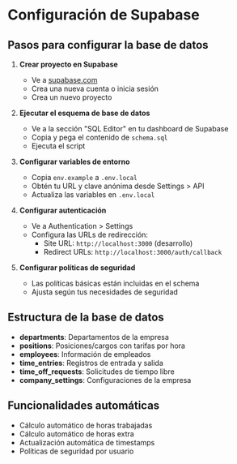 # Configuración de Supabase

## Pasos para configurar la base de datos

1. **Crear proyecto en Supabase**
   - Ve a [supabase.com](https://supabase.com)
   - Crea una nueva cuenta o inicia sesión
   - Crea un nuevo proyecto

2. **Ejecutar el esquema de base de datos**
   - Ve a la sección "SQL Editor" en tu dashboard de Supabase
   - Copia y pega el contenido de `schema.sql`
   - Ejecuta el script

3. **Configurar variables de entorno**
   - Copia `env.example` a `.env.local`
   - Obtén tu URL y clave anónima desde Settings > API
   - Actualiza las variables en `.env.local`

4. **Configurar autenticación**
   - Ve a Authentication > Settings
   - Configura las URLs de redirección:
     - Site URL: `http://localhost:3000` (desarrollo)
     - Redirect URLs: `http://localhost:3000/auth/callback`

5. **Configurar políticas de seguridad**
   - Las políticas básicas están incluidas en el schema
   - Ajusta según tus necesidades de seguridad

## Estructura de la base de datos

- **departments**: Departamentos de la empresa
- **positions**: Posiciones/cargos con tarifas por hora
- **employees**: Información de empleados
- **time_entries**: Registros de entrada y salida
- **time_off_requests**: Solicitudes de tiempo libre
- **company_settings**: Configuraciones de la empresa

## Funcionalidades automáticas

- Cálculo automático de horas trabajadas
- Cálculo automático de horas extra
- Actualización automática de timestamps
- Políticas de seguridad por usuario
